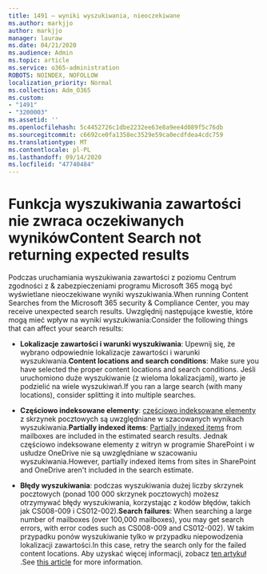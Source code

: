 ```yaml
---
title: 1491 — wyniki wyszukiwania, nieoczekiwane
ms.author: markjjo
author: markjjo
manager: lauraw
ms.date: 04/21/2020
ms.audience: Admin
ms.topic: article
ms.service: o365-administration
ROBOTS: NOINDEX, NOFOLLOW
localization_priority: Normal
ms.collection: Adm_O365
ms.custom:
- "1491"
- "3200003"
ms.assetid: ''
ms.openlocfilehash: 5c4452726c1dbe2232ee63e8a9ee4d089f5c76db
ms.sourcegitcommit: c6692ce0fa1358ec3529e59ca0ecdfdea4cdc759
ms.translationtype: MT
ms.contentlocale: pl-PL
ms.lasthandoff: 09/14/2020
ms.locfileid: "47740484"
---
```

# <a name="content-search-not-returning-expected-results"></a><span data-ttu-id="f8321-102">Funkcja wyszukiwania zawartości nie zwraca oczekiwanych wyników</span><span class="sxs-lookup"><span data-stu-id="f8321-102">Content Search not returning expected results</span></span>

<span data-ttu-id="f8321-103">Podczas uruchamiania wyszukiwania zawartości z poziomu Centrum zgodności z & zabezpieczeniami programu Microsoft 365 mogą być wyświetlane nieoczekiwane wyniki wyszukiwania.</span><span class="sxs-lookup"><span data-stu-id="f8321-103">When running Content Searches from the Microsoft 365 security & Compliance Center, you may receive unexpected search results.</span></span> <span data-ttu-id="f8321-104">Uwzględnij następujące kwestie, które mogą mieć wpływ na wyniki wyszukiwania:</span><span class="sxs-lookup"><span data-stu-id="f8321-104">Consider the following things that can affect your search results:</span></span>

- <span data-ttu-id="f8321-105">**Lokalizacje zawartości i warunki wyszukiwania**: Upewnij się, że wybrano odpowiednie lokalizacje zawartości i warunki wyszukiwania.</span><span class="sxs-lookup"><span data-stu-id="f8321-105">**Content locations and search conditions**: Make sure you have selected the proper content locations and search conditions.</span></span> <span data-ttu-id="f8321-106">Jeśli uruchomiono duże wyszukiwanie (z wieloma lokalizacjami), warto je podzielić na wiele wyszukiwań.</span><span class="sxs-lookup"><span data-stu-id="f8321-106">If you ran a large search (with many locations), consider splitting it into multiple searches.</span></span>

- <span data-ttu-id="f8321-107">**Częściowo indeksowane elementy**:  [częściowo indeksowane elementy](https://docs.microsoft.com/microsoft-365/compliance/partially-indexed-items-in-content-search) z skrzynek pocztowych są uwzględniane w szacowanych wynikach wyszukiwania.</span><span class="sxs-lookup"><span data-stu-id="f8321-107">**Partially indexed items**:  [Partially indexed items](https://docs.microsoft.com/microsoft-365/compliance/partially-indexed-items-in-content-search) from mailboxes are included in the estimated search results.</span></span> <span data-ttu-id="f8321-108">Jednak częściowo indeksowane elementy z witryn w programie SharePoint i w usłudze OneDrive nie są uwzględniane w szacowaniu wyszukiwania.</span><span class="sxs-lookup"><span data-stu-id="f8321-108">However, partially indexed items from sites in SharePoint and OneDrive aren't included in the search estimate.</span></span>

- <span data-ttu-id="f8321-109">**Błędy wyszukiwania**: podczas wyszukiwania dużej liczby skrzynek pocztowych (ponad 100 000 skrzynek pocztowych) możesz otrzymywać błędy wyszukiwania, korzystając z kodów błędów, takich jak CS008-009 i CS012-002).</span><span class="sxs-lookup"><span data-stu-id="f8321-109">**Search failures**: When searching a large number of mailboxes (over 100,000 mailboxes), you may get search errors, with error codes such as CS008-009 and CS012-002).</span></span> <span data-ttu-id="f8321-110">W takim przypadku ponów wyszukiwanie tylko w przypadku niepowodzenia lokalizacji zawartości.</span><span class="sxs-lookup"><span data-stu-id="f8321-110">In this case, retry the search only for the failed content locations.</span></span> <span data-ttu-id="f8321-111">Aby uzyskać więcej informacji, zobacz  [ten artykuł](https://docs.microsoft.com/microsoft-365/compliance/retry-failed-content-search) .</span><span class="sxs-lookup"><span data-stu-id="f8321-111">See  [this article](https://docs.microsoft.com/microsoft-365/compliance/retry-failed-content-search) for more information.</span></span>
